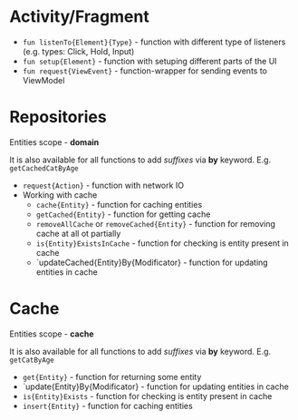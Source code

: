 # Activity/Fragment

* ```fun listenTo{Element}{Type}``` - function with different type of listeners (e.g. types: Click,
  Hold, Input)
* ```fun setup{Element}``` - function with setuping different parts of the UI
* ```fun request{ViewEvent}``` - function-wrapper for sending events to ViewModel

# Repositories

Entities scope - **domain**

It is also available for all functions to add *suffixes* via **by** keyword. E.g. `getCachedCatByAge`

* `request{Action}` - function with network IO
* Working with cache
    * `cache{Entity}` - function for caching entities
    * `getCached{Entity}` - function for getting cache
    * `removeAllCache` or `removeCached{Entity}` - function for removing cache at all ot partially
    * `is{Entity}ExistsInCache` - function for checking is entity present in cache
    * `updateCached{Entity}By{Modificator} - function for updating entities in cache
 

# Cache

Entities scope - **cache**

It is also available for all functions to add *suffixes* via **by** keyword. E.g. `getCatByAge`

* `get{Entity}` - function for returning some entity
* `update{Entity}By{Modificator} - function for updating entities in cache
* `is{Entity}Exists` - function for checking is entity present in cache
* `insert{Entity}` - function for caching entities
